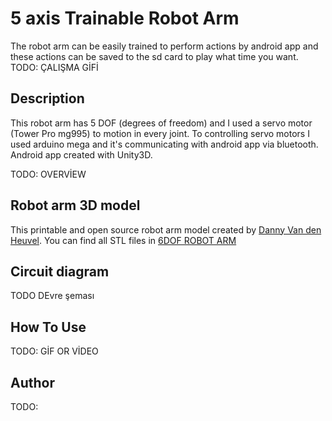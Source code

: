 # 5 axis Trainable Robot Arm
The robot arm can be easily trained to perform actions by android app and these actions can be saved to the sd card to play what time you want.
TODO: ÇALIŞMA GİFİ

## Description
This robot arm has 5 DOF (degrees of freedom) and I used a servo motor (Tower Pro mg995) to motion in every joint. To controlling servo motors I used arduino mega and it's communicating with android app via bluetooth. Android app created with Unity3D.

TODO: OVERVİEW

## Robot arm 3D model
This printable and open source robot arm model created by [Danny Van den Heuvel](https://github.com/danny-vdh). You can find all STL files in [6DOF ROBOT ARM](https://www.thingiverse.com/thing:2465275)  

## Circuit diagram
TODO DEvre şeması

## How To Use 
TODO: GİF OR VİDEO

## Author
TODO:
